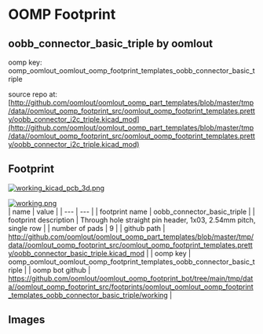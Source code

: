 # OOMP Footprint  
## oobb_connector_basic_triple  by oomlout  
  
oomp key: oomp_oomlout_oomlout_oomp_footprint_templates_oobb_connector_basic_triple  
  
source repo at: [http://github.com/oomlout/oomlout_oomp_part_templates/blob/master/tmp/data//oomlout_oomp_footprint_src/oomlout_oomp_footprint_templates.pretty/oobb_connector_i2c_triple.kicad_mod](http://github.com/oomlout/oomlout_oomp_part_templates/blob/master/tmp/data//oomlout_oomp_footprint_src/oomlout_oomp_footprint_templates.pretty/oobb_connector_i2c_triple.kicad_mod)  
## Footprint  
  
[![working_kicad_pcb_3d.png](working_kicad_pcb_3d_600.png)](working_kicad_pcb_3d.png)  
  
[![working.png](working_600.png)](working.png)  
| name | value | 
| --- | --- | 
| footprint name | oobb_connector_basic_triple | 
| footprint description | Through hole straight pin header, 1x03, 2.54mm pitch, single row | 
| number of pads | 9 | 
| github path | http://github.com/oomlout/oomlout_oomp_part_templates/blob/master/tmp/data//oomlout_oomp_footprint_src/oomlout_oomp_footprint_templates.pretty/oobb_connector_basic_triple.kicad_mod | 
| oomp key | oomp_oomlout_oomlout_oomp_footprint_templates_oobb_connector_basic_triple | 
| oomp bot github | https://github.com/oomlout/oomlout_oomp_footprint_bot/tree/main/tmp/data//oomlout_oomp_footprint_src/footprints/oomlout_oomlout_oomp_footprint_templates_oobb_connector_basic_triple/working | 
## Images  
